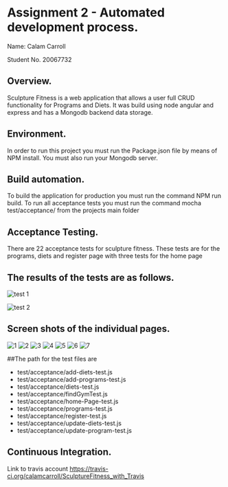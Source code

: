 # Assignment 2 - Automated development process.

Name: Calam Carroll

Student No. 20067732

## Overview.
Sculpture Fitness is a web application that allows a user full CRUD functionality for Programs and Diets. It was build using node angular and express and has a Mongodb backend data storage.

## Environment.
 In order to run this project you must run the Package.json file by means of NPM install. You must also run your Mongodb server.


## Build automation.

To build the application for production you must run the command NPM run build.
To run all acceptance tests you must run the command mocha test/acceptance/ from the projects main folder

## Acceptance Testing.

There are 22 acceptance tests for sculpture fitness. These tests are for the programs, diets and register page with three tests for the home page

## The results of the tests are as follows.

![test 1](https://user-images.githubusercontent.com/14276779/33911899-c5df7964-df8b-11e7-8fbe-0ed5ec75f871.JPG)

![test 2](https://user-images.githubusercontent.com/14276779/33912020-335872de-df8c-11e7-92b4-ee09f404c95c.JPG)

## Screen shots of the individual pages.

![1](https://user-images.githubusercontent.com/14276779/33912081-60b3b3f6-df8c-11e7-85bc-5fad70d8f472.JPG)
![2](https://user-images.githubusercontent.com/14276779/33912087-6a501e4a-df8c-11e7-97eb-09ca0b1e07a7.JPG)
![3](https://user-images.githubusercontent.com/14276779/33912132-8f11eb3c-df8c-11e7-8218-3512b2303ddc.JPG)
![4](https://user-images.githubusercontent.com/14276779/33912191-d6aaaf2e-df8c-11e7-981a-9f47462ce900.JPG)
![5](https://user-images.githubusercontent.com/14276779/33912215-e928ba4c-df8c-11e7-8f89-9954a4ae13cc.JPG)
![6](https://user-images.githubusercontent.com/14276779/33912222-ef811664-df8c-11e7-98e7-afc6dadfadb0.JPG)
![7](https://user-images.githubusercontent.com/14276779/33912231-fd77ca1a-df8c-11e7-8638-003e0f7eee13.JPG)

##The path for the test files are

 * test/acceptance/add-diets-test.js
 * test/acceptance/add-programs-test.js
 * test/acceptance/diets-test.js
 * test/acceptance/findGymTest.js
 * test/acceptance/home-Page-test.js
 * test/acceptance/programs-test.js
 * test/acceptance/register-test.js
 * test/acceptance/update-diets-test.js
 * test/acceptance/update-program-test.js




## Continuous Integration.

Link to travis account https://travis-ci.org/calamcarroll/SculptureFitness_with_Travis


